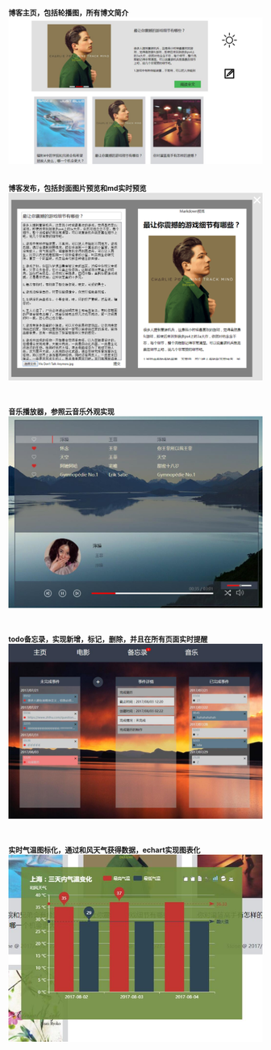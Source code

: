 **博客主页，包括轮播图，所有博文简介**
![Image text](https://raw.githubusercontent.com/StonePang/blog/master/img_folder/blog%E9%A6%96%E9%A1%B5.jpg)
</br></br></br>
**博客发布，包括封面图片预览和md实时预览**
![Image text](https://raw.githubusercontent.com/StonePang/blog/master/img_folder/blog%E5%8F%91%E5%B8%83.png)
</br></br></br>

**音乐播放器，参照云音乐外观实现**
![Image text](https://raw.githubusercontent.com/StonePang/blog/master/img_folder/%E9%9F%B3%E4%B9%90%E6%92%AD%E6%94%BE%E5%99%A81.jpg)
</br></br></br>

**todo备忘录，实现新增，标记，删除，并且在所有页面实时提醒**
![Image text](https://raw.githubusercontent.com/StonePang/blog/master/img_folder/todo.jpg)
</br></br></br>

**实时气温图标化，通过和风天气获得数据，echart实现图表化**
![Image text](https://raw.githubusercontent.com/StonePang/blog/master/img_folder/%E5%A4%A9%E6%B0%94%E9%A2%84%E6%8A%A5.jpg)
